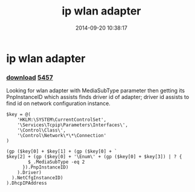 ﻿---
pid:            5456
parent:         0
children:       5457
poster:         greg zakharov
title:          ip wlan adapter
date:           2014-09-20 10:38:17
description:    Looking for wlan adapter with MediaSubType parameter then getting its PnpInstanceID which assists finds driver id of adapter; driver id assists to find id on network configuration instance.
format:         posh
---

# ip wlan adapter

### [download](5456.ps1)  [5457](5457.md)

Looking for wlan adapter with MediaSubType parameter then getting its PnpInstanceID which assists finds driver id of adapter; driver id assists to find id on network configuration instance.

```posh
$key = @(
    'HKLM:\SYSTEM\CurrentControlSet',
    '\Services\Tcpip\Parameters\Interfaces\',
    '\Control\Class\',
    '\Control\Network\*\*\Connection'
)

(gp ($key[0] + $key[1] + (gp ($key[0] + `
$key[2] + (gp ($key[0] + '\Enum\' + (gp ($key[0] + $key[3]) | ? {
        $_.MediaSubType -eq 2
      }).PnpInstanceID)
    ).Driver)
  ).NetCfgInstanceID)
).DhcpIPAddress
```
